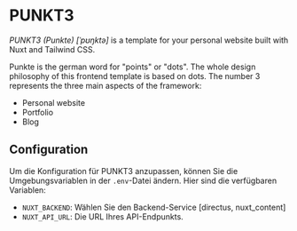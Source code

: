 # PUNKT3

*PUNKT3 (Punkte) [ˈpʊŋktə]* is a template for your personal website built with Nuxt and Tailwind CSS.

Punkte is the german word for "points" or "dots".
The whole design philosophy of this frontend template is based on dots.
The number 3 represents the three main aspects of the framework:
- Personal website
- Portfolio
- Blog


## Configuration

Um die Konfiguration für PUNKT3 anzupassen, können Sie die Umgebungsvariablen in der `.env`-Datei ändern. Hier sind die verfügbaren Variablen:

- `NUXT_BACKEND`: Wählen Sie den Backend-Service [directus, nuxt_content]
- `NUXT_API_URL`: Die URL Ihres API-Endpunkts.